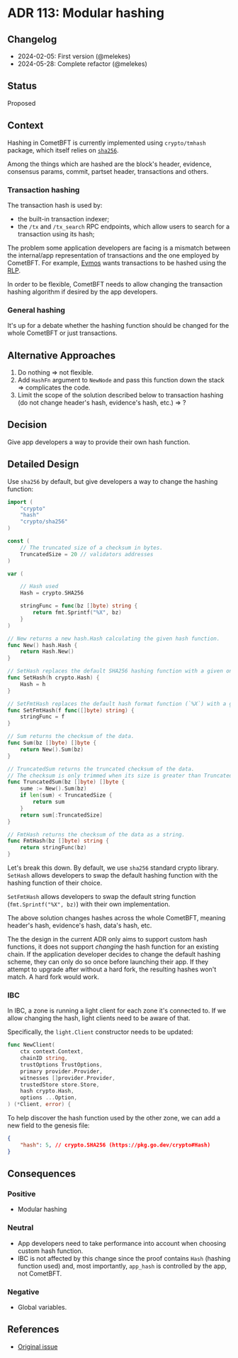 # ADR 113: Modular hashing

## Changelog

- 2024-02-05: First version (@melekes)
- 2024-05-28: Complete refactor (@melekes)

## Status

Proposed

## Context

Hashing in CometBFT is currently implemented using `crypto/tmhash`
package, which itself relies on [`sha256`](https://pkg.go.dev/crypto/sha256).

Among the things which are hashed are the block's header, evidence, consensus
params, commit, partset header, transactions and others.

### Transaction hashing

The transaction hash is used by:

- the built-in transaction indexer;
- the `/tx` and `/tx_search` RPC endpoints, which allow users
to search for a transaction using its hash;

The problem some application developers are facing is a mismatch between the
internal/app representation of transactions and the one employed by CometBFT. For
example, [Evmos](https://evmos.org/) wants transactions to be hashed using
the [RLP][rlp].

In order to be flexible, CometBFT needs to allow changing the transaction
hashing algorithm if desired by the app developers.

### General hashing

It's up for a debate whether the hashing function should be changed for the
whole CometBFT or just transactions.

## Alternative Approaches

1. Do nothing => not flexible.
2. Add `HashFn` argument to `NewNode` and pass this function down the stack =>
   complicates the code.
3. Limit the scope of the solution described below to transaction hashing
   (do not change header's hash, evidence's hash, etc.) => ?

## Decision

Give app developers a way to provide their own hash function.

## Detailed Design

Use `sha256` by default, but give developers a way to change the hashing function:

```go
import (
	"crypto"
	"hash"
	"crypto/sha256"
)

const (
	// The truncated size of a checksum in bytes.
	TruncatedSize = 20 // validators addresses
)

var (

    // Hash used
    Hash = crypto.SHA256

	stringFunc = func(bz []byte) string {
		return fmt.Sprintf("%X", bz)
	}
)

// New returns a new hash.Hash calculating the given hash function.
func New() hash.Hash {
	return Hash.New()
}

// SetHash replaces the default SHA256 hashing function with a given one.
func SetHash(h crypto.Hash) {
	Hash = h
}

// SetFmtHash replaces the default hash format function (`%X`) with a given one.
func SetFmtHash(f func([]byte) string) {
	stringFunc = f
}

// Sum returns the checksum of the data.
func Sum(bz []byte) []byte {
	return New().Sum(bz)
}

// TruncatedSum returns the truncated checksum of the data.
// The checksum is only trimmed when its size is greater than TruncatedSize.
func TruncatedSum(bz []byte) []byte {
    sume := New().Sum(bz)
    if len(sum) < TruncatedSize {
        return sum
    }
	return sum[:TruncatedSize]
}

// FmtHash returns the checksum of the data as a string.
func FmtHash(bz []byte) string {
    return stringFunc(bz)
}
```

Let's break this down. By default, we use `sha256` standard crypto library.
`SetHash` allows developers to swap the default hashing function
with the hashing function of their choice.

`SetFmtHash` allows developers to swap the default string function
(`fmt.Sprintf("%X", bz)`) with their own implementation.

The above solution changes hashes across the whole CometBFT, meaning header's
hash, evidence's hash, data's hash, etc.

The the design in the current ADR only aims to support custom hash functions,
it does not support _changing_ the hash function for an existing chain.
If the application developer decides to change the default hashing scheme, they
can only do so once before launching their app. If they attempt to upgrade
after without a hard fork, the resulting hashes won't match. A hard fork would
work.

### IBC

In IBC, a zone is running a light client for each zone it's connected to. If we
allow changing the hash, light clients need to be aware of that.

Specifically, the `light.Client` constructor needs to be updated:

```go
func NewClient(
	ctx context.Context,
	chainID string,
	trustOptions TrustOptions,
	primary provider.Provider,
	witnesses []provider.Provider,
	trustedStore store.Store,
    hash crypto.Hash,
	options ...Option,
) (*Client, error) {
```

To help discover the hash function used by the other zone, we can add a new
field to the genesis file:

```json
{
    "hash": 5, // crypto.SHA256 (https://pkg.go.dev/crypto#Hash)
}
```

## Consequences

### Positive

- Modular hashing

### Neutral

- App developers need to take performance into account when choosing custom
  hash function.
- IBC is not affected by this change since the proof contains `Hash` (hashing
  function used) and, most importantly, `app_hash` is controlled by the app,
  not CometBFT.

### Negative

- Global variables.

## References

- [Original issue](https://github.com/tendermint/tendermint/issues/6539)

[rlp]: https://ethereum.org/developers/docs/data-structures-and-encoding/rlp
